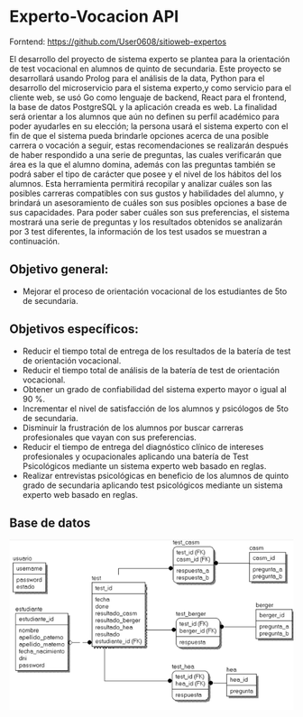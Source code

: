 # Experto-Vocacion API

Forntend: https://github.com/User0608/sitioweb-expertos

El desarrollo del proyecto de sistema experto se plantea para la orientación de test vocacional en alumnos de quinto de secundaria. Este proyecto se desarrollará usando Prolog para el análisis de la data, Python para el desarrollo del  microservicio para el sistema experto,y como servicio para el cliente web, se usó Go como lenguaje de backend, React para el frontend, la base de datos PostgreSQL y la aplicación creada es web.
La finalidad será orientar a los alumnos que aún no definen su perfil académico para poder ayudarles en su elección;  la persona usará el sistema experto con el fin de que el sistema pueda brindarle opciones acerca de una posible carrera o vocación a seguir, estas recomendaciones se realizarán después de haber respondido a una serie de preguntas, las cuales verificarán que área es la que el alumno domina, además con las preguntas también se podrá saber el tipo de carácter que posee y el nivel de los hábitos del los alumnos. Esta herramienta permitirá recopilar y analizar cuáles son las posibles carreras compatibles con sus gustos y habilidades del alumno, y brindará un asesoramiento de cuáles son sus posibles opciones a base de sus capacidades.
Para poder saber cuáles son sus preferencias, el sistema mostrará una serie de preguntas y los resultados obtenidos se analizarán por 3 test diferentes, la información de los test usados se muestran a continuación. 

## Objetivo general:
- Mejorar el proceso de orientación vocacional de los estudiantes de 5to de secundaria.

## Objetivos específicos:
- Reducir el tiempo total de entrega de los resultados de la batería de test de orientación vocacional.
- Reducir el tiempo total de análisis de la batería de test de orientación vocacional.
- Obtener un grado de confiabilidad del sistema experto mayor o igual al 90 %.
- Incrementar el nivel de satisfacción de los alumnos y psicólogos de 5to de secundaria.
- Disminuir la frustración de los alumnos por buscar carreras profesionales que vayan con sus preferencias.
- Reducir el tiempo de entrega del diagnóstico clínico de intereses profesionales y ocupacionales aplicando una batería de Test Psicológicos mediante un sistema experto web basado en reglas.
- Realizar entrevistas psicológicas en beneficio de los alumnos de quinto grado de secundaria  aplicando test psicológicos mediante un sistema experto web basado en reglas.

## Base de datos
![Base de datos](image.png)


